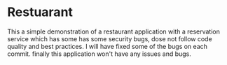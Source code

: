 # Restuarant
This a simple demonstration of a restaurant application with a reservation service which has some has some security bugs, dose not follow code quality and best practices. 
I will have fixed some of the bugs on each commit.
finally this application won't have any issues and bugs.
